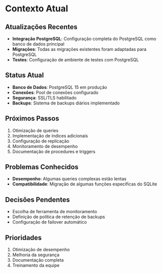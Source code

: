 # Contexto Atual

## Atualizações Recentes

- **Integração PostgreSQL**: Configuração completa do PostgreSQL como banco de dados principal
- **Migrações**: Todas as migrações existentes foram adaptadas para PostgreSQL
- **Testes**: Configuração de ambiente de testes com PostgreSQL

## Status Atual

- **Banco de Dados**: PostgreSQL 15 em produção
- **Conexões**: Pool de conexões configurado
- **Segurança**: SSL/TLS habilitado
- **Backups**: Sistema de backups diários implementado

## Próximos Passos

1. Otimização de queries
2. Implementação de índices adicionais
3. Configuração de replicação
4. Monitoramento de desempenho
5. Documentação de procedures e triggers

## Problemas Conhecidos

- **Desempenho**: Algumas queries complexas estão lentas
- **Compatibilidade**: Migração de algumas funções específicas do SQLite

## Decisões Pendentes

- Escolha de ferramenta de monitoramento
- Definição de política de retenção de backups
- Configuração de failover automático

## Prioridades

1. Otimização de desempenho
2. Melhoria da segurança
3. Documentação completa
4. Treinamento da equipe
